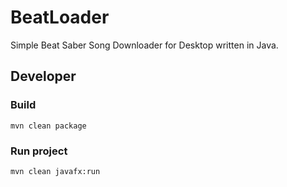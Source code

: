 # BeatLoader

Simple Beat Saber Song Downloader for Desktop written in Java.

## Developer

### Build 
```mvn clean package```

### Run project
```mvn clean javafx:run```


